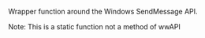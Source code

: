 ﻿Wrapper function around the Windows SendMessage API. 

Note: This is a static function not a method of wwAPI